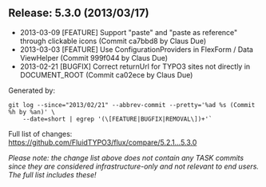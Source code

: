 ## Release: 5.3.0 (2013/03/17)

* 2013-03-09 [FEATURE] Support "paste" and "paste as reference" through clickable icons (Commit ca7bbd8 by Claus Due)
* 2013-03-03 [FEATURE] Use ConfigurationProviders in FlexForm / Data ViewHelper (Commit 999f044 by Claus Due)
* 2013-02-21 [BUGFIX] Correct returnUrl for TYPO3 sites not directly in DOCUMENT_ROOT (Commit ca02ece by Claus Due)

Generated by:

```
git log --since="2013/02/21" --abbrev-commit --pretty='%ad %s (Commit %h by %an)' \
    --date=short | egrep '(\[FEATURE|BUGFIX|REMOVAL\])+'`
```

Full list of changes: https://github.com/FluidTYPO3/flux/compare/5.2.1...5.3.0

*Please note: the change list above does not contain any TASK commits since they are considered 
infrastructure-only and not relevant to end users. The full list includes these!*


